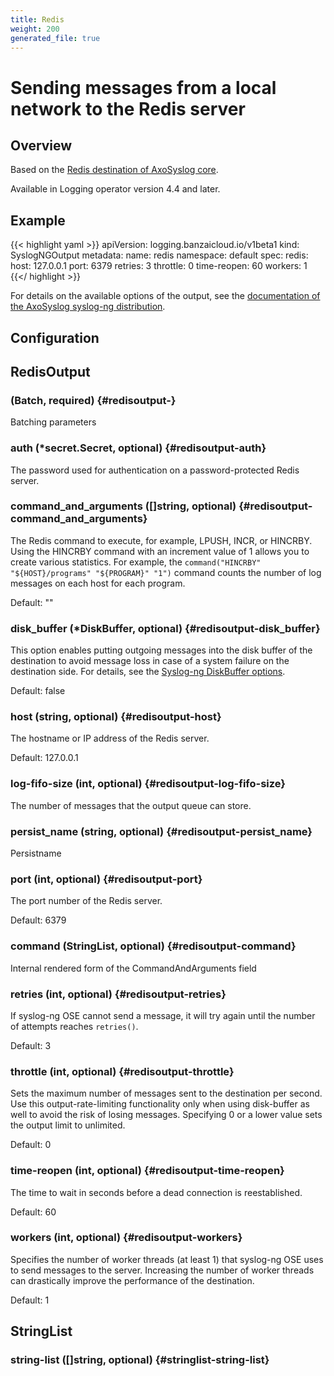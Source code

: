 ```yaml
---
title: Redis
weight: 200
generated_file: true
---
```


# Sending messages from a local network to the Redis server
## Overview

Based on the [Redis destination of AxoSyslog core](https://axoflow.com/docs/axosyslog-core/chapter-destinations/configuring-destinations-redis/).

Available in Logging operator version 4.4 and later.

## Example

{{< highlight yaml >}}
apiVersion: logging.banzaicloud.io/v1beta1
kind: SyslogNGOutput
metadata:
  name: redis
  namespace: default
spec:
  redis:
    host: 127.0.0.1
	port: 6379
	retries: 3
	throttle: 0
	time-reopen: 60
	workers: 1
{{</ highlight >}}

For details on the available options of the output, see the [documentation of the AxoSyslog syslog-ng distribution](https://axoflow.com/docs/axosyslog-core/chapter-destinations/configuring-destinations-redis/).


## Configuration
## RedisOutput

###  (Batch, required) {#redisoutput-}

Batching parameters 


### auth (*secret.Secret, optional) {#redisoutput-auth}

The password used for authentication on a password-protected Redis server. 


### command_and_arguments ([]string, optional) {#redisoutput-command_and_arguments}

The Redis command to execute, for example, LPUSH, INCR, or HINCRBY. Using the HINCRBY command with an increment value of 1 allows you to create various statistics. For example, the `command("HINCRBY" "${HOST}/programs" "${PROGRAM}" "1")` command counts the number of log messages on each host for each program.

Default: ""

### disk_buffer (*DiskBuffer, optional) {#redisoutput-disk_buffer}

This option enables putting outgoing messages into the disk buffer of the destination to avoid message loss in case of a system failure on the destination side. For details, see the [Syslog-ng DiskBuffer options](../disk_buffer/).

Default: false

### host (string, optional) {#redisoutput-host}

The hostname or IP address of the Redis server.

Default: 127.0.0.1

### log-fifo-size (int, optional) {#redisoutput-log-fifo-size}

The number of messages that the output queue can store. 


### persist_name (string, optional) {#redisoutput-persist_name}

Persistname 


### port (int, optional) {#redisoutput-port}

The port number of the Redis server.

Default: 6379

### command (StringList, optional) {#redisoutput-command}

Internal rendered form of the CommandAndArguments field 


### retries (int, optional) {#redisoutput-retries}

If syslog-ng OSE cannot send a message, it will try again until the number of attempts reaches `retries()`.

Default: 3

### throttle (int, optional) {#redisoutput-throttle}

Sets the maximum number of messages sent to the destination per second. Use this output-rate-limiting functionality only when using disk-buffer as well to avoid the risk of losing messages. Specifying 0 or a lower value sets the output limit to unlimited.

Default: 0

### time-reopen (int, optional) {#redisoutput-time-reopen}

The time to wait in seconds before a dead connection is reestablished.

Default: 60

### workers (int, optional) {#redisoutput-workers}

Specifies the number of worker threads (at least 1) that syslog-ng OSE uses to send messages to the server. Increasing the number of worker threads can drastically improve the performance of the destination.

Default: 1


## StringList

### string-list ([]string, optional) {#stringlist-string-list}



